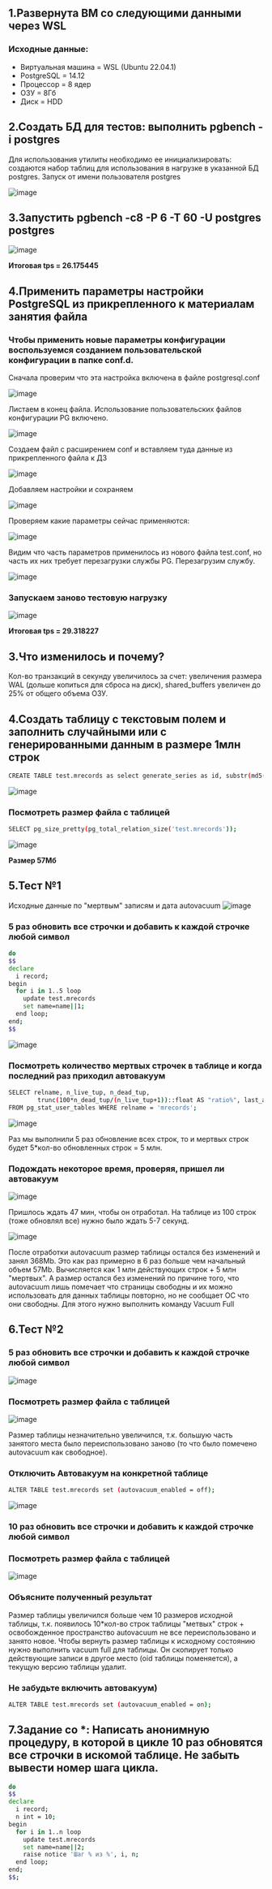 ## 1.Развернута ВМ со следующими данными через WSL
### Исходные данные:
* Виртуальная машина =  WSL (Ubuntu 22.04.1)
* PostgreSQL =  14.12
* Процессор = 8 ядер
* ОЗУ = 8Гб
* Диск = HDD

## 2.Создать БД для тестов: выполнить pgbench -i postgres
Для использования утилиты необходимо ее инициализировать: создаются набор таблиц для использования в нагрузке в указанной БД postgres. Запуск от имени пользователя postgres

![image](https://github.com/user-attachments/assets/41ae36ab-c5b4-4f72-8efd-749c8e6c29b3)

## 3.Запустить pgbench -c8 -P 6 -T 60 -U postgres postgres
![image](https://github.com/user-attachments/assets/0acba6c2-2749-42a4-bd70-1a003ca5bc0b)

**Итоговая tps = 26.175445**

## 4.Применить параметры настройки PostgreSQL из прикрепленного к материалам занятия файла
### Чтобы применить новые параметры конфигурации воспользуемся созданием пользовательской конфигурации в папке conf.d.

Сначала проверим что эта настройка включена в файле postgresql.conf

![image](https://github.com/user-attachments/assets/fad60280-8adc-432c-9972-3568a7d343dc)

Листаем в конец файла. Использование пользовательских файлов конфигурации PG включено.

![image](https://github.com/user-attachments/assets/7f641675-7491-4171-a46e-3654dd85da56)

Создаем файл с расширением conf и вставляем туда данные из прикрепленного файла к ДЗ

![image](https://github.com/user-attachments/assets/e1096c65-c327-403c-8604-4577895317fa)

Добавляем настройки и сохраняем

![image](https://github.com/user-attachments/assets/298beebb-5935-410d-a546-75e95acd4981)

Проверяем какие параметры сейчас применяются:

![image](https://github.com/user-attachments/assets/be31a18f-1fde-40a7-8e8c-6d3363bda5bb)

Видим что часть параметров применилось из нового файла test.conf, но часть их них требует перезагрузки службы PG. Перезагрузим службу.

![image](https://github.com/user-attachments/assets/b9991e35-4a54-45b3-b020-948b0ac98e2c)

### Запускаем заново тестовую нагрузку 

![image](https://github.com/user-attachments/assets/ac4a09d2-fbcf-4060-aa45-94ebd4a236b5)

**Итоговая tps = 29.318227**

## 3.Что изменилось и почему?
Кол-во транзакций в секунду увеличилось за счет: увеличения размера WAL (дольше копиться для сброса на диск), shared_buffers увеличен до 25% от общего объема ОЗУ.

## 4.Создать таблицу с текстовым полем и заполнить случайными или с генерированными данным в размере 1млн строк
```bash
CREATE TABLE test.mrecords as select generate_series as id, substr(md5(random()::text), 1, 25) as name from generate_series(1,power(10,6)::int,1);
```
![image](https://github.com/user-attachments/assets/557526ab-0f1b-4d06-8797-d09c2ca93d8f)

### Посмотреть размер файла с таблицей
```bash
SELECT pg_size_pretty(pg_total_relation_size('test.mrecords'));
```
![image](https://github.com/user-attachments/assets/90ff27b6-0a2a-49c3-909e-98df68a41499)

**Размер 57Мб**

## 5.Тест №1
Исходные данные по "мертвым" записям и дата autovacuum
![image](https://github.com/user-attachments/assets/b466d9b2-2a2d-4514-9c22-d324b21058f4)

### 5 раз обновить все строчки и добавить к каждой строчке любой символ
```bash
do
$$
declare 
  i record;
begin
  for i in 1..5 loop
    update test.mrecords
    set name=name||1;
  end loop;
end;
$$
```
![image](https://github.com/user-attachments/assets/9664c608-33c8-4b46-a223-b801f229d61e)

### Посмотреть количество мертвых строчек в таблице и когда последний раз приходил автовакуум
```bash
SELECT relname, n_live_tup, n_dead_tup,
        trunc(100*n_dead_tup/(n_live_tup+1))::float AS "ratio%", last_autovacuum
FROM pg_stat_user_tables WHERE relname = 'mrecords';
```
![image](https://github.com/user-attachments/assets/deb03e99-d29f-4eb9-81b5-0ff826d07965)

Раз мы выполнили 5 раз обновление всех строк, то и мертвых строк будет 5*кол-во обновленных строк = 5 млн.

### Подождать некоторое время, проверяя, пришел ли автовакуум
![image](https://github.com/user-attachments/assets/65c0a4a0-050b-4523-9de6-b72915c5005d)

Пришлось ждать 47 мин, чтобы он отработал. На таблице из 100 строк (тоже обновлял все) нужно было ждать 5-7 секунд.

![image](https://github.com/user-attachments/assets/fa7e549d-dc8d-4934-9eae-636762c018b5)

После отработки autovacuum размер таблицы остался без изменений и занял 368Mb. Это как раз примерно в 6 раз больше чем начальный объем 57Mb. Вычисляется как 1 млн действующих строк + 5 млн "мертвых".
А размер остался без изменений по причине того, что autovacuum лишь помечает что страницы свободны и их можно использовать для данных таблицы повторно, но не сообщает ОС что они свободны.
Для этого нужно выполнить команду Vacuum Full

## 6.Тест №2
### 5 раз обновить все строчки и добавить к каждой строчке любой символ
![image](https://github.com/user-attachments/assets/dde5afa1-be77-4317-8b48-062e8d28c563)
### Посмотреть размер файла с таблицей
![image](https://github.com/user-attachments/assets/195315d4-1d81-4af4-bf88-0b047b5117d0)

Размер таблицы незначительно увеличился, т.к. большую часть занятого места было переиспользовано заново (то что было помечено autovacuum как свободное).

### Отключить Автовакуум на конкретной таблице
```bash
ALTER TABLE test.mrecords set (autovacuum_enabled = off);
```
![image](https://github.com/user-attachments/assets/a3b29a2f-8eaf-47d2-8aaa-f199d9e6ab5e)

### 10 раз обновить все строчки и добавить к каждой строчке любой символ

### Посмотреть размер файла с таблицей
![image](https://github.com/user-attachments/assets/b69cec4b-1f90-4e3e-a535-07c89fd9a851)

### Объясните полученный результат
Размер таблицы увеличился больше чем 10 размеров исходной таблицы, т.к. появилось 10*кол-во строк таблицы "метвых" строк + освобожденное пространство autovacuum не все переиспользовано и занято новое. Чтобы вернуть размер таблицы к исходному состоянию нужно выполнить vacuum full для таблицы. Он скопирует только действующие записи в другое место (oid таблицы поменяется), а текущую версию таблицы удалит.
### Не забудьте включить автовакуум)
```bash
ALTER TABLE test.mrecords set (autovacuum_enabled = on);
```
## 7.Задание со *: Написать анонимную процедуру, в которой в цикле 10 раз обновятся все строчки в искомой таблице. Не забыть вывести номер шага цикла.
```bash
do
$$
declare 
  i record;
  n int = 10;
begin
  for i in 1..n loop
    update test.mrecords
    set name=name||2;
    raise notice 'Шаг % из %', i, n;
  end loop;
end;
$$;
```
